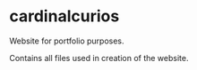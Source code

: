 # cardinalcurios
Website for portfolio purposes.

Contains all files used in creation of the website.

